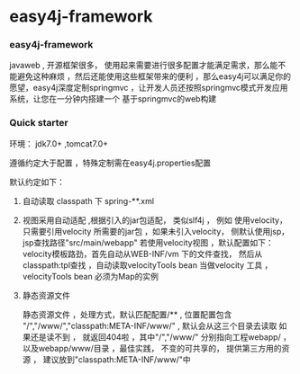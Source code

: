 # easy4j-framework
### easy4j-framework

javaweb , 开源框架很多， 使用起来需要进行很多配置才能满足需求，那么能不能避免这种麻烦 ，然后还能使用这些框架带来的便利
，那么easy4j可以满足你的愿望，easy4j深度定制springmvc ，让开发人员还按照springmvc模式开发应用系统，让您在一分钟内搭建一个
基于springmvc的web构建

### Quick starter

环境： jdk7.0+ ,tomcat7.0+

遵循约定大于配置 ，特殊定制需在easy4j.properties配置

默认约定如下：

1. 自动读取 classpath 下 spring-**.xml
2. 视图采用自动适配 ,根据引入的jar包适配， 类似slf4j ， 例如 使用velocity， 只需要引用velocity 所需要的jar包 ，如果未引入velocity，
侧默认使用jsp， jsp查找路径"src/main/webapp"
    若使用velocity视图 ，默认配置如下：
    velocity模板路劲，首先自动从WEB-INF/vm 下的文件查找， 然后从classpath:tpl查找 ，自动读取velocityTools bean 当做velocity 工具
，velocityTools bean 必须为Map的实例

3. 静态资源文件

   静态资源文件 ，处理方式，默认匹配配置/** , 位置配置包含 "/","/www/","classpath:META-INF/www/" , 默认会从这三个目录去读取
如果还是读不到 ， 就返回404啦 ，其中"/","/www/" 分别指向工程webapp/ ， 以及webapp/www/目录  ，最佳实践， 不变的可共享的，
提供第三方用的资源 ， 建议放到"classpath:META-INF/www/"中






